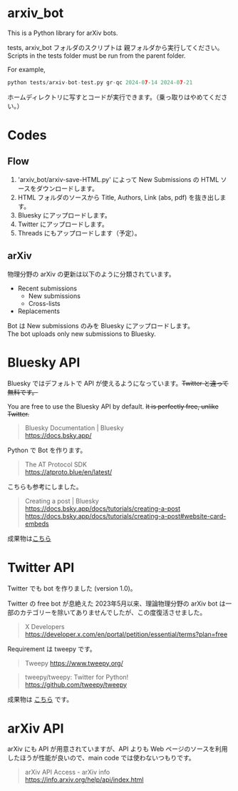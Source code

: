 # arxiv_bot

This is a Python library for arXiv bots.

tests, arxiv_bot フォルダのスクリプトは 親フォルダから実行してください。  
Scripts in the tests folder must be run from the parent folder.

For example, 
```python
python tests/arxiv-bot-test.py gr-qc 2024-07-14 2024-07-21
```

ホームディレクトリに写すとコードが実行できます。（乗っ取りはやめてください。）


# Codes

## Flow

1. 'arxiv_bot/arxiv-save-HTML.py' によって New Submissions の HTML ソースをダウンロードします。
2. HTML フォルダのソースから Title, Authors, Link (abs, pdf) を抜き出します。
3. Bluesky にアップロードします。
4. Twitter にアップロードします。
5. Threads にもアップロードします（予定）。

## arXiv

物理分野の arXiv の更新は以下のように分類されています。

* Recent submissions
    * New submissions
    * Cross-lists
* Replacements

Bot は New submissions のみを Bluesky にアップロードします。  
The bot uploads only new submissions to Bluesky.

# Bluesky API

Bluesky ではデフォルトで API が使えるようになっています。~~Twitter と違って無料です。~~

You are free to use the Bluesky API by default. ~~It is perfectly free, unlike Twitter.~~

> Bluesky Documentation | Bluesky   
> https://docs.bsky.app/ 

Python で Bot を作ります。

> The AT Protocol SDK   
> https://atproto.blue/en/latest/ 

こちらも参考にしました。

> Creating a post | Bluesky  
> https://docs.bsky.app/docs/tutorials/creating-a-post 
> https://docs.bsky.app/docs/tutorials/creating-a-post#website-card-embeds

成果物は[こちら](https://bsky.app/profile/krypf.bsky.social/lists/3kzls5tw2uw2t)

# Twitter API

Twitter でも bot を作りました (version 1.0)。

Twitter の free bot が息絶えた 2023年5月以来、理論物理分野の arXiv bot は一部のカテゴリーを除いてありませんでしたが、この度復活させました。

> X Developers  
> https://developer.x.com/en/portal/petition/essential/terms?plan=free 

Requirement は tweepy です。

> Tweepy https://www.tweepy.org/ 

> tweepy/tweepy: Twitter for Python!  
> https://github.com/tweepy/tweepy 

成果物は [こちら](https://x.com/i/lists/1828539335723163734) です。

# arXiv API

arXiv にも API が用意されていますが、API よりも Web ページのソースを利用したほうが性能が良いので、main code では使わないつもりです。

> arXiv API Access - arXiv info  
> https://info.arxiv.org/help/api/index.html 


